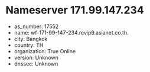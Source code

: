 # Nameserver 171.99.147.234

* as_number: 17552
* name: wf-171-99-147-234.revip9.asianet.co.th.
* city: Bangkok
* country: TH
* organization: True Online
* version: Unknown
* dnssec: Unknown
